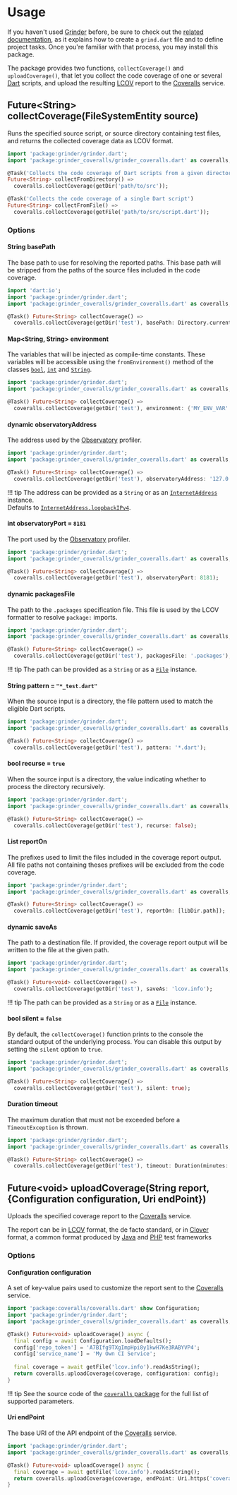 # Usage
If you haven't used [Grinder](https://github.com/google/grinder.dart) before, be sure to check out the [related documentation](https://google.github.io/grinder.dart), as it explains how to create a `grind.dart` file and to define project tasks. Once you're familiar with that process, you may install this package.

The package provides two functions, `collectCoverage()` and `uploadCoverage()`, that let you collect the code coverage of one or several [Dart](https://dart.dev) scripts, and upload the resulting [LCOV](http://ltp.sourceforge.net/coverage/lcov.php) report to the [Coveralls](https://coveralls.io) service.
    
## Future&lt;String&gt; **collectCoverage**(FileSystemEntity source)
Runs the specified source script, or source directory containing test files, and returns the collected coverage data as LCOV format.

```dart
import 'package:grinder/grinder.dart';
import 'package:grinder_coveralls/grinder_coveralls.dart' as coveralls;

@Task('Collects the code coverage of Dart scripts from a given directory')
Future<String> collectFromDirectory() =>
  coveralls.collectCoverage(getDir('path/to/src'));

@Task('Collects the code coverage of a single Dart script')
Future<String> collectFromFile() =>
  coveralls.collectCoverage(getFile('path/to/src/script.dart'));
```

### Options

#### String **basePath**
The base path to use for resolving the reported paths. This base path will be stripped from the paths of the source files included in the code coverage.

```dart
import 'dart:io';
import 'package:grinder/grinder.dart';
import 'package:grinder_coveralls/grinder_coveralls.dart' as coveralls;

@Task() Future<String> collectCoverage() =>
  coveralls.collectCoverage(getDir('test'), basePath: Directory.current.path);
```

#### Map<String, String> **environment**
The variables that will be injected as compile-time constants. These variables will be accessible using the `fromEnvironment()` method of the classes [`bool`](https://api.dartlang.org/stable/dart-core/bool/bool.fromEnvironment.html), [`int`](https://api.dartlang.org/stable/dart-core/int/int.fromEnvironment.html) and [`String`](https://api.dartlang.org/stable/dart-core/String/String.fromEnvironment.html).

```dart
import 'package:grinder/grinder.dart';
import 'package:grinder_coveralls/grinder_coveralls.dart' as coveralls;

@Task() Future<String> collectCoverage() =>
  coveralls.collectCoverage(getDir('test'), environment: {'MY_ENV_VAR': 'FooBar'});
```

#### dynamic **observatoryAddress**
The address used by the [Observatory](https://dart-lang.github.io/observatory) profiler.

```dart
import 'package:grinder/grinder.dart';
import 'package:grinder_coveralls/grinder_coveralls.dart' as coveralls;

@Task() Future<String> collectCoverage() =>
  coveralls.collectCoverage(getDir('test'), observatoryAddress: '127.0.0.1');
```

!!! tip
    The address can be provided as a `String` or as an [`InternetAddress`](https://api.dartlang.org/stable/dart-io/InternetAddress-class.html) instance.  
    Defaults to [`InternetAddress.loopbackIPv4`](https://api.dartlang.org/stable/dart-io/InternetAddress/loopbackIPv4.html).

#### int **observatoryPort** = `8181`
The port used by the [Observatory](https://dart-lang.github.io/observatory) profiler.

```dart
import 'package:grinder/grinder.dart';
import 'package:grinder_coveralls/grinder_coveralls.dart' as coveralls;

@Task() Future<String> collectCoverage() =>
  coveralls.collectCoverage(getDir('test'), observatoryPort: 8181);
```

#### dynamic **packagesFile**
The path to the `.packages` specification file. This file is used by the LCOV formatter to resolve `package:` imports.

```dart
import 'package:grinder/grinder.dart';
import 'package:grinder_coveralls/grinder_coveralls.dart' as coveralls;

@Task() Future<String> collectCoverage() =>
  coveralls.collectCoverage(getDir('test'), packagesFile: '.packages');
```

!!! tip
    The path can be provided as a `String` or as a [`File`](https://api.dartlang.org/stable/dart-io/File-class.html) instance.

#### String **pattern** = `"*_test.dart"`
When the source input is a directory, the file pattern used to match the eligible Dart scripts.

```dart
import 'package:grinder/grinder.dart';
import 'package:grinder_coveralls/grinder_coveralls.dart' as coveralls;

@Task() Future<String> collectCoverage() =>
  coveralls.collectCoverage(getDir('test'), pattern: '*.dart');
```

#### bool **recurse** = `true`
When the source input is a directory, the value indicating whether to process the directory recursively.

```dart
import 'package:grinder/grinder.dart';
import 'package:grinder_coveralls/grinder_coveralls.dart' as coveralls;

@Task() Future<String> collectCoverage() =>
  coveralls.collectCoverage(getDir('test'), recurse: false);
```

#### List<String> **reportOn**
The prefixes used to limit the files included in the coverage report output. All file paths not containing theses prefixes will be excluded from the code coverage.

```dart
import 'package:grinder/grinder.dart';
import 'package:grinder_coveralls/grinder_coveralls.dart' as coveralls;

@Task() Future<String> collectCoverage() =>
  coveralls.collectCoverage(getDir('test'), reportOn: [libDir.path]);
```

#### dynamic **saveAs**
The path to a destination file. If provided, the coverage report output will be written to the file at the given path.

```dart
import 'package:grinder/grinder.dart';
import 'package:grinder_coveralls/grinder_coveralls.dart' as coveralls;

@Task() Future<void> collectCoverage() =>
  coveralls.collectCoverage(getDir('test'), saveAs: 'lcov.info');
```

!!! tip
    The path can be provided as a `String` or as a [`File`](https://api.dartlang.org/stable/dart-io/File-class.html) instance.

#### bool **silent** = `false`
By default, the `collectCoverage()` function prints to the console the standard output of the underlying process. You can disable this output by setting the `silent` option to `true`.

```dart
import 'package:grinder/grinder.dart';
import 'package:grinder_coveralls/grinder_coveralls.dart' as coveralls;

@Task() Future<String> collectCoverage() =>
  coveralls.collectCoverage(getDir('test'), silent: true);
```

#### Duration **timeout**
The maximum duration that must not be exceeded before a `TimeoutException` is thrown.

```dart
import 'package:grinder/grinder.dart';
import 'package:grinder_coveralls/grinder_coveralls.dart' as coveralls;

@Task() Future<String> collectCoverage() =>
  coveralls.collectCoverage(getDir('test'), timeout: Duration(minutes: 3));
```

## Future&lt;void&gt; **uploadCoverage**(String report, {Configuration configuration, Uri endPoint})
Uploads the specified coverage report to the [Coveralls](https://coveralls.io) service.

The report can be in [LCOV](http://ltp.sourceforge.net/coverage/lcov.php) format, the de facto standard, or in [Clover](https://www.atlassian.com/software/clover) format, a common format produced by [Java](https://www.java.com) and [PHP](https://secure.php.net) test frameworks

### Options

#### Configuration **configuration**
A set of key-value pairs used to customize the report sent to the [Coveralls](https://coveralls.io) service.

```dart
import 'package:coveralls/coveralls.dart' show Configuration;
import 'package:grinder/grinder.dart';
import 'package:grinder_coveralls/grinder_coveralls.dart' as coveralls;

@Task() Future<void> uploadCoverage() async {
  final config = await Configuration.loadDefaults();
  config['repo_token'] = 'A7BIfg9TXgImpHpi8y1kwH7Ke3RABYVP4';
  config['service_name'] = 'My Own CI Service';
  
  final coverage = await getFile('lcov.info').readAsString();
  return coveralls.uploadCoverage(coverage, configuration: config);
}
```

!!! tip
    See the source code of the [`coveralls` package](https://pub.dev/packages/coveralls) for the full list of supported parameters.

#### Uri **endPoint**
The base URI of the API endpoint of the [Coveralls](https://coveralls.io) service.

```dart
import 'package:grinder/grinder.dart';
import 'package:grinder_coveralls/grinder_coveralls.dart' as coveralls;

@Task() Future<void> uploadCoverage() async {
  final coverage = await getFile('lcov.info').readAsString();
  return coveralls.uploadCoverage(coverage, endPoint: Uri.https('coveralls.io', '/api/v1/'));
}
```
